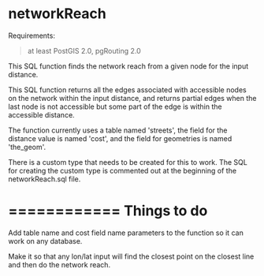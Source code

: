 networkReach
============

Requirements:
> at least PostGIS 2.0, pgRouting 2.0

This SQL function finds the network reach from a given node for the input distance.

This SQL function returns all the edges associated with accessible nodes on the network within the input distance,
and returns partial edges when the last node is not accessible but some part of the edge is within the accessible 
distance.

The function currently uses a table named 'streets', the field for the distance value is named 'cost', and the field
for geometries is named 'the_geom'.

There is a custom type that needs to be created for this to work.  The SQL for creating the custom type is commented
out at the beginning of the networkReach.sql file.

============
Things to do
=========================
Add table name and cost field name parameters to the function so it can work on any database.

Make it so that any lon/lat input will find the closest point on the closest line and then do the network reach.
